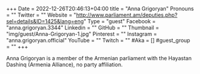 +++
Date = 2022-12-26T20:46:13+04:00
title = "Anna Grigoryan"
Pronouns = ""
Twitter = ""
Website = "http://www.parliament.am/deputies.php?sel=details&ID=1425&lang=eng"
Type = "guest"
Facebook = "anna.grigoryan.3344"
Linkedin = ""
GitHub = ""
Thumbnail = "img/guest/Anna-Grigoryan-1.jpg"
Pinterest = ""
Instagram = "anna.grigoryan.official"
YouTube = ""
Twitch = ""
#Aka = []
#guest_group = ""
+++

Anna Grigoryan is a member of the Armenian parliament with the Hayastan Dashinq (Armenia Alliance), no party affiliation.
